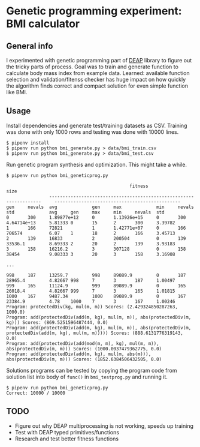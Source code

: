# Genetic programming experiment: BMI calculator

## General info

I experimented with genetic programming part of [DEAP](https://github.com/DEAP/deap) library to figure out the tricky parts of process. Goal was to train and generate function to calculate body mass index from example data. Learned: available function selection and validation/fitenss checker has huge impact on how quickly the algorithm finds correct and compact solution for even simple function like BMI.

## Usage

Install dependencies and generate test/training datasets as CSV. Training was done with only 1000 rows and testing was done with 10000 lines.

```
$ pipenv install
$ pipenv run python bmi_generate.py > data/bmi_train.csv
$ pipenv run python bmi_generate.py > data/bmi_test.csv
```

Run genetic program synthesis and optimization. This might take a while.

```
$ pipenv run python bmi_geneticprog.py

                                              fitness                                                         size
                -------------------------------------------------------------------     -----------------------------------------------
gen     nevals  avg             gen     max             min     nevals  std             avg     gen     max     min     nevals  std
0       300     1.89877e+12     0       1.13926e+15     0       300     4.64714e+13     5.81333 0       15      2       300     3.39782
1       166     72821           1       1.42771e+07     0       166     706574          6.07    1       18      2       166     3.45713
2       139     16833           2       200504          0       139     33536.1         8.69333 2       20      2       139     3.93183
3       158     16216.2         3       307128          0       158     38454           9.08333 3       20      3       158     3.16908

...

998     187     13259.7         998     89089.9         0       187     28965.4         4.82667 998     7       3       187     1.00497
999     165     11124.9         999     89089.9         0       165     26018.4         4.82667 999     7       3       165     1.01815
1000    167     9487.34         1000    89089.9         0       167     23384.9         4.78    1000    7       3       167     1.00246
Program: protectedDiv(kg, mul(m, m)) Scores: (2.429324850287263, 1000.0)
Program: add(protectedDiv(add(m, kg), mul(m, m)), abs(protectedDiv(m, kg))) Scores: (869.5251596487444, 0.0)
Program: add(protectedDiv(add(m, kg), mul(m, m)), abs(protectedDiv(m, protectedDiv(add(m, kg), mul(m, m))))) Scores: (888.6131776319143, 0.0)
Program: add(protectedDiv(add(mod(m, m), kg), mul(m, m)), abs(protectedDiv(m, m))) Scores: (1000.0037479362775, 0.0)
Program: add(protectedDiv(add(m, kg), mul(m, abs(m))), abs(protectedDiv(m, m))) Scores: (1852.6384506432505, 0.0)
```

Solutions programs can be tested by copying the program code from solution list into body of `func()` in `bmi_testprog.py` and running it.

```
$ pipenv run python bmi_geneticprog.py
Correct: 10000 / 10000
```

## TODO

 * Figure out why DEAP multiprocessing is not working, speeds up training
 * Test with DEAP typed primitives/functions
 * Research and test better fitness functions
